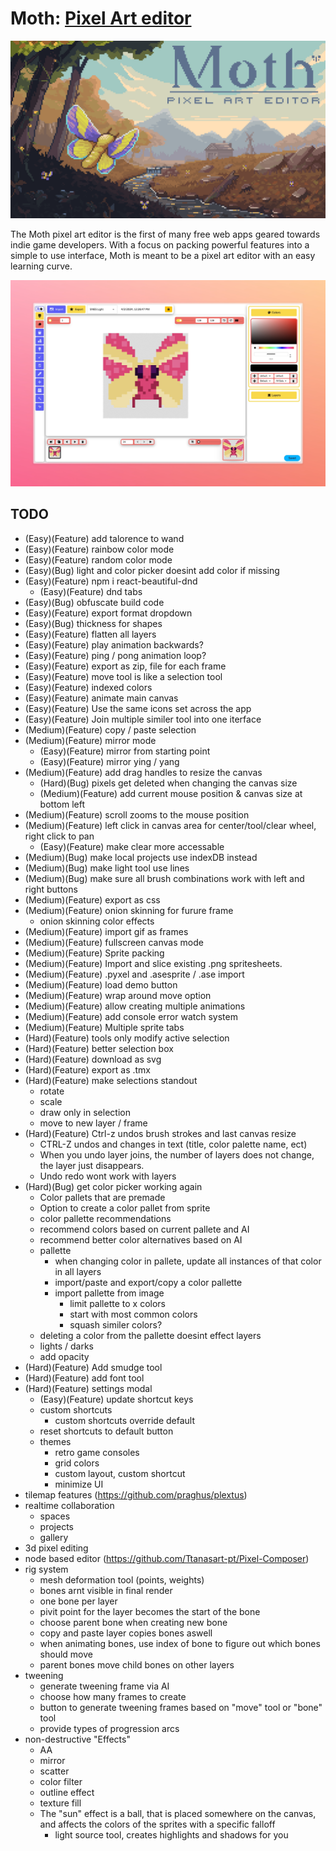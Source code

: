 
# Moth: <a href="https://bugpack.io" target="_blank">Pixel Art editor</a>

<img src="./public/assets/cover.png" />

The Moth pixel art editor is the first of many free web apps geared towards indie game developers.
With a focus on packing powerful features into a simple to use interface, Moth is meant to be a pixel art editor
with an easy learning curve. 

<img src="./public/assets/screenshot.jpeg" />

## TODO
- (Easy)(Feature) add talorence to wand 
- (Easy)(Feature) rainbow color mode
- (Easy)(Feature) random color mode
- (Easy)(Bug) light and color picker doesint add color if missing
- (Easy)(Feature) npm i react-beautiful-dnd
    - (Easy)(Feature) dnd tabs
- (Easy)(Bug) obfuscate build code
- (Easy)(Feature) export format dropdown
- (Easy)(Bug) thickness for shapes
- (Easy)(Feature) flatten all layers
- (Easy)(Feature) play animation backwards?
- (Easy)(Feature) ping / pong animation loop?
- (Easy)(Feature) export as zip, file for each frame
- (Easy)(Feature) move tool is like a selection tool
- (Easy)(Feature) indexed colors
- (Easy)(Feature) animate main canvas
- (Easy)(Feature) Use the same icons set across the app
- (Easy)(Feature) Join multiple similer tool into one iterface
- (Medium)(Feature) copy / paste selection
- (Medium)(Feature) mirror mode
    - (Easy)(Feature) mirror from starting point
    - (Easy)(Feature) mirror ying / yang
- (Medium)(Feature) add drag handles to resize the canvas
    - (Hard)(Bug) pixels get deleted when changing the canvas size
    - (Medium)(Feature) add current mouse position & canvas size at bottom left
- (Medium)(Feature) scroll zooms to the mouse position
- (Medium)(Feature) left click in canvas area for center/tool/clear wheel, right click to pan
    - (Easy)(Feature) make clear more accessable
- (Medium)(Bug) make local projects use indexDB instead
- (Medium)(Bug) make light tool use lines
- (Medium)(Bug) make sure all brush combinations work with left and right buttons
- (Medium)(Feature) export as css
- (Medium)(Feature) onion skinning for furure frame
    - onion skinning color effects
- (Medium)(Feature) import gif as frames
- (Medium)(Feature) fullscreen canvas mode
- (Medium)(Feature) Sprite packing
- (Medium)(Feature) Import and slice existing .png spritesheets.
- (Medium)(Feature) .pyxel and .asesprite / .ase import
- (Medium)(Feature) load demo button
- (Medium)(Feature) wrap around move option
- (Medium)(Feature) allow creating multiple animations
- (Medium)(Feature) add console error watch system
- (Medium)(Feature) Multiple sprite tabs
- (Hard)(Feature) tools only modify active selection
- (Hard)(Feature) better selection box
- (Hard)(Feature) download as svg
- (Hard)(Feature) export as .tmx
- (Hard)(Feature) make selections standout
    - rotate
    - scale
    - draw only in selection
    - move to new layer / frame
- (Hard)(Feature) Ctrl-z undos brush strokes and last canvas resize
    - CTRL-Z undos and changes in text (title, color palette name, ect)
    - When you undo layer joins, the number of layers does not change, the layer just disappears.
    - Undo redo wont work with layers
- (Hard)(Bug) get color picker working again
    - Color pallets that are premade
    - Option to create a color pallet from sprite
    - color pallette recommendations 
    - recommend colors based on current pallete and AI 
    - recommend better color alternatives based on AI 
    - pallette 
        - when changing color in pallete, update all instances of that color in all layers 
        - import/paste and export/copy a color pallette 
        - import pallette from image 
            - limit pallette to x colors
            - start with most common colors
            - squash similer colors?
    - deleting a color from the pallette doesint effect layers
    - lights / darks 
    - add opacity 
- (Hard)(Feature) Add smudge tool
- (Hard)(Feature) add font tool
- (Hard)(Feature) settings modal
    - (Easy)(Feature) update shortcut keys
    - custom shortcuts 
        - custom shortcuts override default
    - reset shortcuts to default button 
    - themes
        - retro game consoles
        - grid colors
        - custom layout, custom shortcut
        - minimize UI
- tilemap features (https://github.com/praghus/plextus)
- realtime collaboration
    - spaces
    - projects
    - gallery
- 3d pixel editing
- node based editor (https://github.com/Ttanasart-pt/Pixel-Composer)
- rig system 
    - mesh deformation tool (points, weights)
    - bones arnt visible in final render
    - one bone per layer
    - pivit point for the layer becomes the start of the bone
    - choose parent bone when creating new bone
    - copy and paste layer copies bones aswell
    - when animating bones, use index of bone to figure out which bones should move
    - parent bones move child bones on other layers
- tweening
    - generate tweening frame via AI
    - choose how many frames to create
    - button to generate tweening frames based on "move" tool or "bone" tool
    - provide types of progression arcs
- non-destructive "Effects"
    - AA
    - mirror
    - scatter
    - color filter
    - outline effect
    - texture fill
    - The "sun" effect is a ball, that is placed somewhere on the canvas, and affects the colors of the sprites with a specific falloff
        - light source tool, creates highlights and shadows for you 








